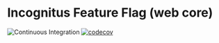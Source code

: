 # Incognitus Feature Flag (web core)

![Continuous Integration](https://github.com/Incognitus-Io/client-web-core/workflows/Continuous%20Integration/badge.svg)
[![codecov](https://codecov.io/gh/Incognitus-Io/client-web-core/branch/master/graph/badge.svg?token=BNC9RERF0K)](https://codecov.io/gh/Incognitus-Io/client-web-core)
